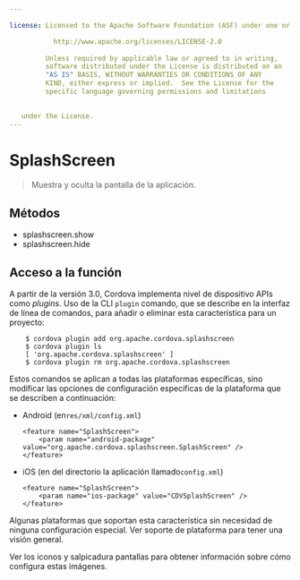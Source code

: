 ```yaml
---

license: Licensed to the Apache Software Foundation (ASF) under one or more contributor license agreements. See the NOTICE file distributed with this work for additional information regarding copyright ownership. The ASF licenses this file to you under the Apache License, Version 2.0 (the "License"); you may not use this file except in compliance with the License. You may obtain a copy of the License at

           http://www.apache.org/licenses/LICENSE-2.0
    
         Unless required by applicable law or agreed to in writing,
         software distributed under the License is distributed on an
         "AS IS" BASIS, WITHOUT WARRANTIES OR CONDITIONS OF ANY
         KIND, either express or implied.  See the License for the
         specific language governing permissions and limitations
    

   under the License.
---
```


# SplashScreen

> Muestra y oculta la pantalla de la aplicación.

## Métodos

*   splashscreen.show
*   splashscreen.hide

## Acceso a la función

A partir de la versión 3.0, Cordova implementa nivel de dispositivo APIs como *plugins*. Uso de la CLI `plugin` comando, que se describe en la interfaz de línea de comandos, para añadir o eliminar esta característica para un proyecto:

        $ cordova plugin add org.apache.cordova.splashscreen
        $ cordova plugin ls
        [ 'org.apache.cordova.splashscreen' ]
        $ cordova plugin rm org.apache.cordova.splashscreen
    

Estos comandos se aplican a todas las plataformas específicas, sino modificar las opciones de configuración específicas de la plataforma que se describen a continuación:

*   Android (en`res/xml/config.xml`)
    
        <feature name="SplashScreen">
            <param name="android-package" value="org.apache.cordova.splashscreen.SplashScreen" />
        </feature>
        

*   iOS (en del directorio la aplicación llamado`config.xml`)
    
        <feature name="SplashScreen">
            <param name="ios-package" value="CDVSplashScreen" />
        </feature>
        

Algunas plataformas que soportan esta característica sin necesidad de ninguna configuración especial. Ver soporte de plataforma para tener una visión general.

Ver los iconos y salpicadura pantallas para obtener información sobre cómo configura estas imágenes.